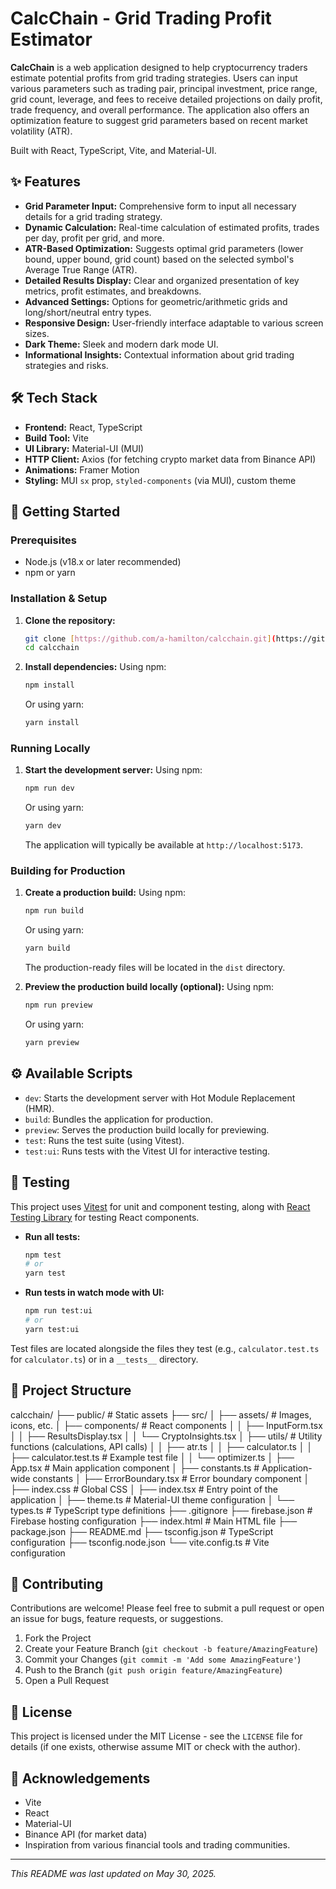 # CalcChain - Grid Trading Profit Estimator

**CalcChain** is a web application designed to help cryptocurrency traders estimate potential profits from grid trading strategies. Users can input various parameters such as trading pair, principal investment, price range, grid count, leverage, and fees to receive detailed projections on daily profit, trade frequency, and overall performance. The application also offers an optimization feature to suggest grid parameters based on recent market volatility (ATR).

Built with React, TypeScript, Vite, and Material-UI.

## ✨ Features

* **Grid Parameter Input:** Comprehensive form to input all necessary details for a grid trading strategy.
* **Dynamic Calculation:** Real-time calculation of estimated profits, trades per day, profit per grid, and more.
* **ATR-Based Optimization:** Suggests optimal grid parameters (lower bound, upper bound, grid count) based on the selected symbol's Average True Range (ATR).
* **Detailed Results Display:** Clear and organized presentation of key metrics, profit estimates, and breakdowns.
* **Advanced Settings:** Options for geometric/arithmetic grids and long/short/neutral entry types.
* **Responsive Design:** User-friendly interface adaptable to various screen sizes.
* **Dark Theme:** Sleek and modern dark mode UI.
* **Informational Insights:** Contextual information about grid trading strategies and risks.

## 🛠️ Tech Stack

* **Frontend:** React, TypeScript
* **Build Tool:** Vite
* **UI Library:** Material-UI (MUI)
* **HTTP Client:** Axios (for fetching crypto market data from Binance API)
* **Animations:** Framer Motion
* **Styling:** MUI `sx` prop, `styled-components` (via MUI), custom theme

## 🚀 Getting Started

### Prerequisites

* Node.js (v18.x or later recommended)
* npm or yarn

### Installation & Setup

1.  **Clone the repository:**
    ```bash
    git clone [https://github.com/a-hamilton/calcchain.git](https://github.com/a-hamilton/calcchain.git)
    cd calcchain
    ```

2.  **Install dependencies:**
    Using npm:
    ```bash
    npm install
    ```
    Or using yarn:
    ```bash
    yarn install
    ```

### Running Locally

1.  **Start the development server:**
    Using npm:
    ```bash
    npm run dev
    ```
    Or using yarn:
    ```bash
    yarn dev
    ```
    The application will typically be available at `http://localhost:5173`.

### Building for Production

1.  **Create a production build:**
    Using npm:
    ```bash
    npm run build
    ```
    Or using yarn:
    ```bash
    yarn build
    ```
    The production-ready files will be located in the `dist` directory.

2.  **Preview the production build locally (optional):**
    Using npm:
    ```bash
    npm run preview
    ```
    Or using yarn:
    ```bash
    yarn preview
    ```

## ⚙️ Available Scripts

* `dev`: Starts the development server with Hot Module Replacement (HMR).
* `build`: Bundles the application for production.
* `preview`: Serves the production build locally for previewing.
* `test`: Runs the test suite (using Vitest).
* `test:ui`: Runs tests with the Vitest UI for interactive testing.

## 🧪 Testing

This project uses [Vitest](https://vitest.dev/) for unit and component testing, along with [React Testing Library](https://testing-library.com/docs/react-testing-library/intro/) for testing React components.

* **Run all tests:**
    ```bash
    npm test
    # or
    yarn test
    ```

* **Run tests in watch mode with UI:**
    ```bash
    npm run test:ui
    # or
    yarn test:ui
    ```

Test files are located alongside the files they test (e.g., `calculator.test.ts` for `calculator.ts`) or in a `__tests__` directory.

## 📁 Project Structure


calcchain/
├── public/                 # Static assets
├── src/
│   ├── assets/             # Images, icons, etc.
│   ├── components/         # React components
│   │   ├── InputForm.tsx
│   │   ├── ResultsDisplay.tsx
│   │   └── CryptoInsights.tsx
│   ├── utils/              # Utility functions (calculations, API calls)
│   │   ├── atr.ts
│   │   ├── calculator.ts
│   │   ├── calculator.test.ts # Example test file
│   │   └── optimizer.ts
│   ├── App.tsx             # Main application component
│   ├── constants.ts        # Application-wide constants
│   ├── ErrorBoundary.tsx   # Error boundary component
│   ├── index.css           # Global CSS
│   ├── index.tsx           # Entry point of the application
│   ├── theme.ts            # Material-UI theme configuration
│   └── types.ts            # TypeScript type definitions
├── .gitignore
├── firebase.json           # Firebase hosting configuration
├── index.html              # Main HTML file
├── package.json
├── README.md
├── tsconfig.json           # TypeScript configuration
├── tsconfig.node.json
└── vite.config.ts          # Vite configuration


## 🤝 Contributing

Contributions are welcome! Please feel free to submit a pull request or open an issue for bugs, feature requests, or suggestions.

1.  Fork the Project
2.  Create your Feature Branch (`git checkout -b feature/AmazingFeature`)
3.  Commit your Changes (`git commit -m 'Add some AmazingFeature'`)
4.  Push to the Branch (`git push origin feature/AmazingFeature`)
5.  Open a Pull Request

## 📄 License

This project is licensed under the MIT License - see the `LICENSE` file for details (if one exists, otherwise assume MIT or check with the author).

## 🙏 Acknowledgements

* Vite
* React
* Material-UI
* Binance API (for market data)
* Inspiration from various financial tools and trading communities.

---

*This README was last updated on May 30, 2025.*
